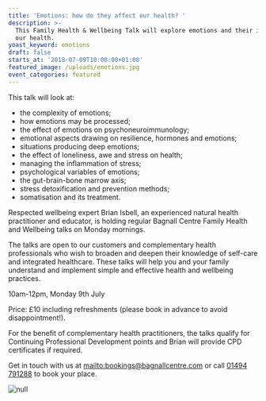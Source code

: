 ```yaml
---
title: 'Emotions: how do they affect our health? '
description: >-
  This Family Health & Wellbeing Talk will explore emotions and their impact on
  our health. 
yoast_keyword: emotions
draft: false
starts_at: '2018-07-09T10:00:00+01:00'
featured_image: /uploads/emotions.jpg
event_categories: featured
---
```

This talk will look at: 

* the complexity of emotions;
* how emotions may be processed;
* the effect of emotions on psychoneuroimmunology;
* emotional aspects drawing on resilience, hormones and emotions;
* situations producing deep emotions;
* the effect of loneliness, awe and stress on health;
* managing the inflammation of stress;
* psychological variables of emotions;
* the gut-brain-bone marrow axis;
* stress detoxification and prevention methods;
* somatisation and its treatment.

Respected wellbeing expert Brian Isbell, an experienced natural health practitioner and educator, is holding regular Bagnall Centre Family Health and Wellbeing talks on Monday mornings.

The talks are open to our customers and complementary health professionals who wish to broaden and deepen their knowledge of self-care and integrated healthcare. These talks will help you and your family understand and implement simple and effective health and wellbeing practices.

10am-12pm, Monday 9th July

Price: £10 including refreshments (please book in advance to avoid disappointment!).

For the benefit of complementary health practitioners, the talks qualify for Continuing Professional Development points and Brian will provide CPD certificates if required.

Get in touch with us at <mailto:bookings@bagnallcentre.com> or call [01494 791288](tel:01494791288) to book your place.

![null](/uploads/emotions.jpg)
